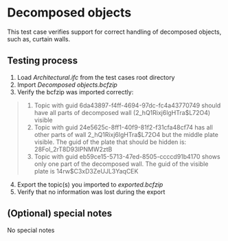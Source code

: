 # Decomposed objects

This test case verifies support for correct handling of decomposed objects, such as, curtain walls.

## Testing process

1. Load _Architectural.ifc_ from the test cases root directory
2. Import _Decomposed objects.bcfzip_
3. Verify the bcfzip was imported correctly:

> 1. Topic with guid 6da43897-f4ff-4694-97dc-fc4a43770749 should have all parts of decomposed wall (2_hQ1Rixj6lgHTra$L72O4) visible 
> 2. Topic with guid 24e5625c-8ff1-40f9-81f2-f31cfa48cf74 has all other parts of wall 2_hQ1Rixj6lgHTra$L72O4 but the middle plate  visible. The guid of the plate that should be hidden is: 28Fol_2rT8D93IPNMW2ztB 
> 3. Topic with guid eb59ce15-5713-47ed-8505-ccccd91b4170 shows only one part of the decomposed wall. The guid of the visible plate is 14rw$C3xD3ZeUJL3YaqCEK 

4. Export the topic(s) you imported to _exported.bcfzip_
5. Verify that no information was lost during the export

## (Optional) special notes

No special notes 

